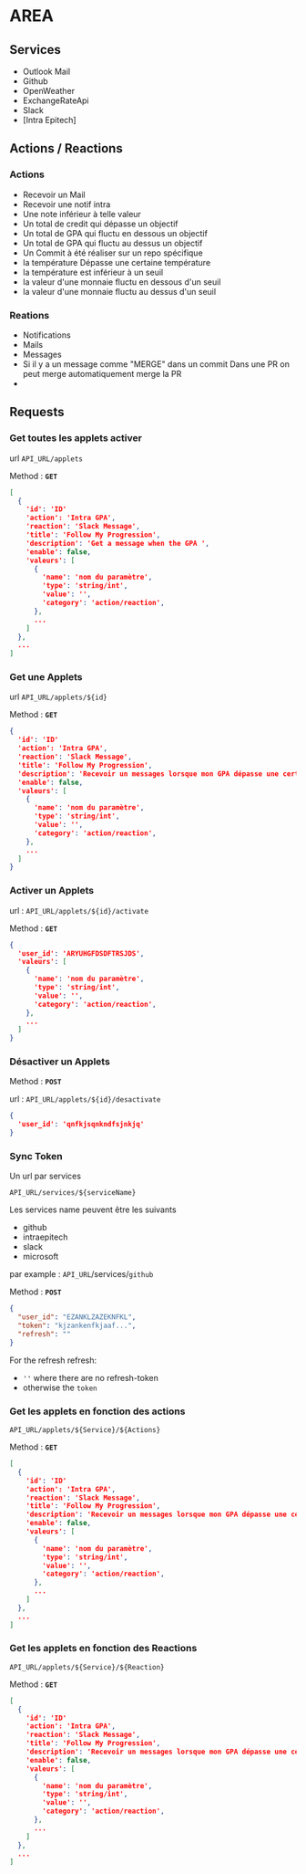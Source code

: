 # AREA

## Services
- Outlook Mail
- Github
- OpenWeather
- ExchangeRateApi
- Slack
- [Intra Epitech]

## Actions / Reactions
### Actions
- Recevoir un Mail
- Recevoir une notif intra
- Une note inférieur à telle valeur
- Un total de credit qui dépasse un objectif
- Un total de GPA qui fluctu en dessous un objectif
- Un total de GPA qui fluctu au dessus un objectif
- Un Commit à été réaliser sur un repo spécifique
- la température Dépasse une certaine température
- la température est inférieur à un seuil
- la valeur d'une monnaie fluctu en dessous d'un seuil
- la valeur d'une monnaie fluctu au dessus d'un seuil

### Reations
- Notifications
- Mails
- Messages
- Si il y a un message comme "MERGE" dans un commit Dans une PR on peut merge automatiquement merge la PR
-

## Requests

### Get toutes les applets activer

url `API_URL/applets`

Method : **`GET`**

```json
[
  {
    'id': 'ID'
    'action': 'Intra GPA',
    'reaction': 'Slack Message',
    'title': 'Follow My Progression',
    'description': 'Get a message when the GPA ',
    'enable': false,
    'valeurs': [
      {
        'name': 'nom du paramètre',
        'type': 'string/int',
        'value': '',
        'category': 'action/reaction',
      },
      ...
    ]
  },
  ...
]
```

### Get une Applets

url `API_URL/applets/${id}`

Method : **`GET`**

```json
{
  'id': 'ID'
  'action': 'Intra GPA',
  'reaction': 'Slack Message',
  'title': 'Follow My Progression',
  'description': 'Recevoir un messages lorsque mon GPA dépasse une certaines valeurs',
  'enable': false,
  'valeurs': [
    {
      'name': 'nom du paramètre',
      'type': 'string/int',
      'value': '',
      'category': 'action/reaction',
    },
    ...
  ]
}
```


### Activer un Applets

url : `API_URL/applets/${id}/activate`

Method : **`GET`**

```json
{
  'user_id': 'ARYUHGFDSDFTRSJDS',
  'valeurs': [
    {
      'name': 'nom du paramètre',
      'type': 'string/int',
      'value': '',
      'category': 'action/reaction',
    },
    ...
  ]
}
```

### Désactiver un Applets

Method : **`POST`**

url : `API_URL/applets/${id}/desactivate`

```json
{
  'user_id': 'qnfkjsqnkndfsjnkjq'
}
```

### Sync Token

Un url par services

`API_URL/services/${serviceName}`

Les services name peuvent être les suivants
- github
- intraepitech
- slack
- microsoft

par example : `API_URL`/services/`github`

Method : **`POST`**

```json
{
  "user_id": "EZANKLZAZEKNFKL",
  "token": "kjzankenfkjaaf...",
  "refresh": ""
}
```

For the refresh refresh:

- `''` where there are no refresh-token
- otherwise the `token`

### Get les applets en fonction des actions

`API_URL/applets/${Service}/${Actions}`

Method : **`GET`**

```json
[
  {
    'id': 'ID'
    'action': 'Intra GPA',
    'reaction': 'Slack Message',
    'title': 'Follow My Progression',
    'description': 'Recevoir un messages lorsque mon GPA dépasse une certaines valeurs',
    'enable': false,
    'valeurs': [
      {
        'name': 'nom du paramètre',
        'type': 'string/int',
        'value': '',
        'category': 'action/reaction',
      },
      ...
    ]
  },
  ...
]
```

### Get les applets en fonction des Reactions

`API_URL/applets/${Service}/${Reaction}`

Method : **`GET`**

```json
[
  {
    'id': 'ID'
    'action': 'Intra GPA',
    'reaction': 'Slack Message',
    'title': 'Follow My Progression',
    'description': 'Recevoir un messages lorsque mon GPA dépasse une certaines valeurs',
    'enable': false,
    'valeurs': [
      {
        'name': 'nom du paramètre',
        'type': 'string/int',
        'value': '',
        'category': 'action/reaction',
      },
      ...
    ]
  },
  ...
]
```
